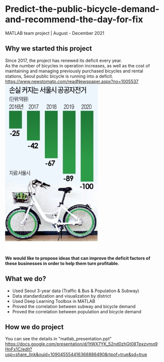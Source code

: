 # Predict-the-public-bicycle-demand-and-recommend-the-day-for-fix
MATLAB team project | August - December 2021<br/>

## Why we started this project
Since 2017, the project has renewed its deficit every year.<br/>
As the number of bicycles in operation increases, as well as the cost of maintaining and managing previously purchased bicycles and rental stations, Seoul public bicycle is running into a deficit.<br/>
https://www.newstomato.com/readNewspaper.aspx?no=1005537<br/>
<img src="./images/그림1.png"><br/>
<br/>
**We would like to propose ideas that can improve the deficit factors of these businesses in order to help them turn profitable.**<br/>

## What we do?
* Used Seoul 3-year data (Traffic & Bus & Population & Subway)<br/>
* Data standardization and visualization by district<br/>
* Used Deep Learning Toolbox in MATLAB <br/>
* Proved the correlation between subway and bicycle demand<br/>
* Proved the correlation between population and bicycle demand<br/>

## How we do project
You can see the details in "matlab_presentation.ppt"<br/>
https://docs.google.com/presentation/d/1tWX7YK_52nd0zhGt08Tpxzvmq9HnFx1C/edit?usp=share_link&ouid=109045554416368886490&rtpof=true&sd=true